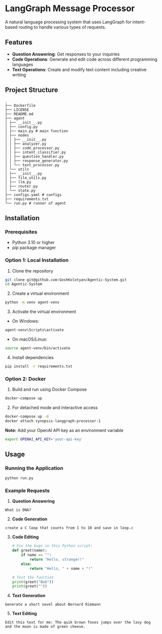 # **LangGraph Message Processor**
A natural language processing system that uses LangGraph for intent-based routing to handle various types of requests.
## **Features**
- **Question Answering**: Get responses to your inquiries
- **Code Operations**: Generate and edit code across different programming languages
- **Text Operations**: Create and modify text content including creative writing
## **Project Structure**
```
.
├── Dockerfile
├── LICENSE
├── README.md
├── agent
│ ├── __init__.py
│ ├── config.py
│ ├── main.py # main function
│ ├── nodes
│ │ ├── __init__.py
│ │ ├── analyzer.py
│ │ ├── code_processor.py
│ │ ├── intent_classifier.py
│ │ ├── question_handler.py
│ │ ├── response_generator.py
│ │ └── text_processor.py
│ └── utils
│ ├── __init__.py
│ ├── file_utils.py
│ ├── llm.py
│ ├── router.py
│ └── state.py
├── configs.yaml # configs
├── requirements.txt
└── run.py # runner of agent
```
## **Installation**
### **Prerequisites**
- Python 3.10 or higher
- pip package manager
### **Option 1: Local Installation**
1. Clone the repository
 ```bash
git clone git@github.com:GoshKolotyan/Agentic-System.git
cd Agentic-System
 ```
2. Create a virtual environment
 ```bash
python -m venv agent-venv
 ```
3. Activate the virtual environment
- On Windows:
 ```bash
 agent-venv\Scripts\activate
 ```
- On macOS/Linux:
 ```bash
 source agent-venv/bin/activate
 ```
4. Install dependencies
 ```bash
pip install -r requirements.txt
 ```
### **Option 2: Docker**
1. Build and run using Docker Compose
 ```bash
docker-compose up
 ```

2. For detached mode and interactive access
 ```bash
docker-compose up -d
docker attach synopsis-langgraph-processor-1
 ```

**Note:**
Add your OpenAI API key as an environment variable
```bash
export OPENAI_API_KEY='your-api-key'
```

## **Usage**
### **Running the Application**
```bash
python run.py
```
### **Example Requests**
1. **Question Answering**
 ```
 What is DNA?
 ```
2. **Code Generation**
 ```
 create a C loop that counts from 1 to 10 and save in loop.c
 ```
3. **Code Editing**
   ```python
   # Fix the bugs in this Python script:
   def greet(name):
       if name == "":
           return "Hello, stranger!"
       else:
           return "Hello, " + name + "!"
   
   # Test the function
   print(greet("Bob"))
   print(greet(""))
    ```
 
4. **Text Generation**
 ```
 Generate a short novel about Bernard Riemann
 ```
5. **Text Editing**
 ```
 Edit this text for me: The quik brown foxes jumps over the lasy dog and the moon is made of green cheese.
 ```